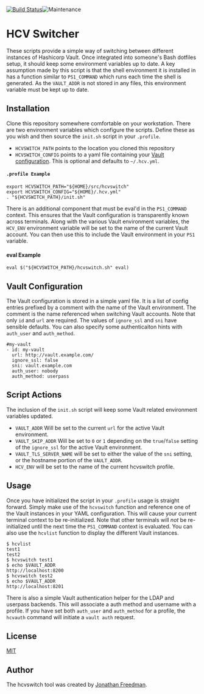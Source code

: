 [![Build Status](https://travis-ci.org/otakup0pe/hcvswitch.svg?branch=master)](https://travis-ci.org/otakup0pe/hcvswitch)![Maintenance](https://img.shields.io/maintenance/yes/2019.svg)

HCV Switcher
============

These scripts provide a simple way of switching between different instances of Hashicorp Vault. Once integrated into someone's Bash dotfiles setup, it should keep some environment variables up to date. A key assumption made by this script is that the shell environment it is installed in has a function similar to `PS1_COMMAND` which runs each time the shell is generated. As the `VAULT_ADDR` is not stored in any files, this environment variable must be kept up to date.

Installation
------------

Clone this repository somewhere comfortable on your workstation. There are two environment variables which configure the scripts. Define these as you wish and then source the `init.sh` script in your `.profile`.

* `HCVSWITCH_PATH` points to the location you cloned this repository
* `HCVSWITCH_CONFIG` points to a yaml file containing your [Vault configuration](https://github.com/otakup0pe/hcvswitch#vault-configuration). This is optional and defaults to `~/.hcv.yml`.

#### `.profile Example`
```
export HCVSWITCH_PATH="${HOME}/src/hcvswitch"
export HCVSWITCH_CONFIG="${HOME}/.hcv.yml"
. "${HCVSWITCH_PATH}/init.sh"
```

There is an additional component that must be eval'd in the `PS1_COMMAND` context. This ensures that the Vault configuration is transparently known across terminals. Along with the various Vault environment variables, the `HCV_ENV` environment variable will be set to the name of the current Vault account. You can then use this to include the Vault environment in your `PS1` variable.

#### eval Example

```
eval $("${HCVSWITCH_PATH}/hcvswitch.sh" eval)
```

Vault Configuration
-------------------

The Vault configuration is stored in a simple yaml file. It is a list of config entries prefixed by a comment with the name of the Vault environment. The comment is the name referenced when switching Vault accounts. Note that only `id` and `url` are required. The values of `ignore_ssl` and `sni` have sensible defaults. You can also specify some authenticaiton hints with `auth_user` and `auth_method`.

```
#my-vault
- id: my-vault
  url: http://vault.example.com/
  ignore_ssl: false
  sni: vault.example.com
  auth_user: nobody
  auth_method: userpass
```

Script Actions
--------------

The inclusion of the `init.sh` script will keep some Vault related environment variables updated.

* `VAULT_ADDR` Will be set to the current `url` for the active Vault environment.
* `VAULT_SKIP_ADDR` Will be set to `0` or `1` depending on the `true`/`false` setting of the `ignore_ssl` for the active Vault environment.
* `VAULT_TLS_SERVER_NAME` will be set to either the value of the `sni` setting, or the hostname portion of the `VAULT_ADDR`.
* `HCV_ENV` will be set to the name of the current hcvswitch profile.

Usage
-----

Once you have initialized the script in your `.profile` usage is straight forward. Simply make use of the `hcvswitch` function and reference one of the Vault instances in your YAML configuration. This will cause your current terminal context to be re-initialized. Note that other terminals will _not_ be re-initialized until the next time the `PS1_COMMAND` context is evaluated. You can also use the `hcvlist` function to display the different Vault instances.

```
$ hcvlist
test1
test2
$ hcvswitch test1
$ echo $VAULT_ADDR
http://localhost:8200
$ hcvswitch test2
$ echo $VAULT_ADDR
http://localhost:8201
```

There is also a simple Vault authentication helper for the LDAP and userpass backends. This will associate a auth method and username with a profile. If you have set both `auth_user` and `auth_method` for a profile, the `hcvauth` command will initiate a `vault auth` request.

License
-----

[MIT](https://github.com/otakup0pe/avakas/blob/master/LICENSE)

Author
-----
The hcvswitch tool was created by [Jonathan Freedman](http://jonathanfreedman.bio/).
